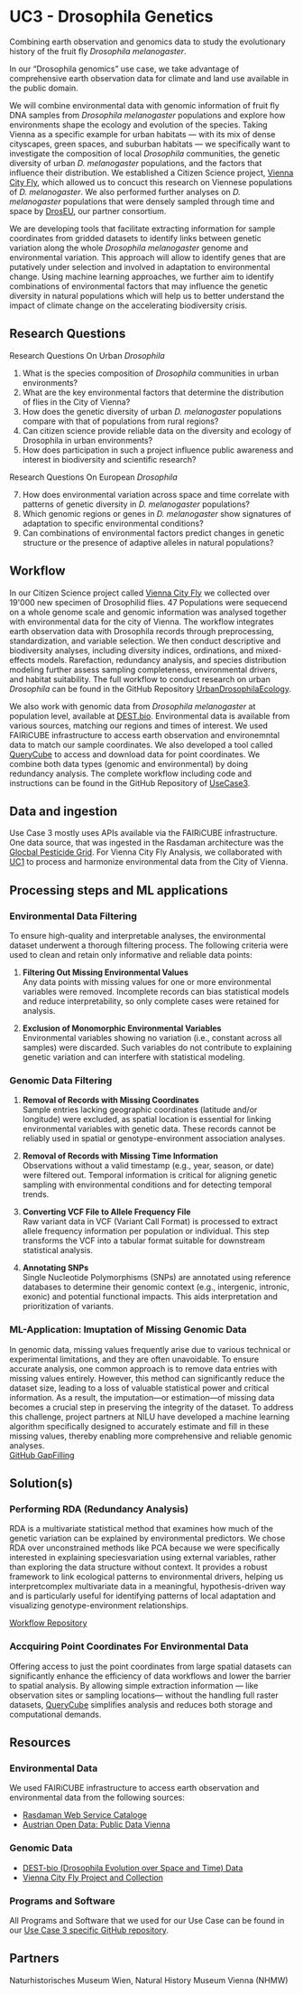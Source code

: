 # UC3 - Drosophila Genetics

Combining earth observation and genomics data to study the evolutionary history of the fruit fly <em>Drosophila melanogaster</em>.

In our “Drosophila genomics” use case, we take advantage of comprehensive earth observation data for climate and land use available in the public domain. 


We will combine environmental data with genomic information of fruit fly DNA samples from <em>Drosophila melanogaster</em> populations and explore how  environments shape the ecology and evolution of the species. Taking Vienna as a specific example for urban habitats — with its mix of dense cityscapes, green spaces, and suburban habitats — we specifically want to investigate the composition of local <em>Drosophila</em> communities, the genetic diversity of urban <em>D. melanogaster</em> populations, and the factors that influence their distribution. We established a Citizen Science project, [Vienna City Fly](https://nhmvienna.github.io/ViennaCityFly/), which allowed us to concuct this research on Viennese populations of <em>D. melanogaster</em>. We also performed further analyses on <em>D. melanogaster</em> populations that were densely sampled through time and space by [DrosEU](https://droseu.net), our partner consortium.

We are developing tools that facilitate extracting information for sample coordinates from gridded datasets to identify links between genetic variation along the whole <em>Drosophila melanogaster</em> genome and environmental variation.
This approach will allow to identify genes that are putatively under selection and involved in adaptation to environmental change. Using machine learning approaches, we further aim to identify combinations of environmental factors that may influence the genetic diversity in natural populations which will help us to better understand the impact of climate change on the accelerating biodiversity crisis.

## Research Questions 

Research Questions On Urban <em>Drosophila</em> 
1. What is the species composition of <em>Drosophila</em> communities in urban environments?
2. What are the key environmental factors that determine the distribution of flies in the City of Vienna?
3. How does the genetic diversity of urban <em>D. melanogaster</em> populations compare with that of populations from rural regions?
4. Can citizen science provide reliable data on the diversity and ecology of Drosophila in urban environments?
5. How does participation in such a project influence public awareness and interest in biodiversity and scientific research?

Research Questions On European <em>Drosophila</em>

7. How does environmental variation across space and time correlate with patterns of genetic diversity in <em>D. melanogaster</em> populations?
8. Which genomic regions or genes in <em>D. melanogaster</em> show signatures of adaptation to specific environmental conditions?
9. Can combinations of environmental factors predict changes in genetic structure or the presence of adaptive alleles in natural populations?

## Workflow

In our Citizen Science project called [Vienna City Fly](https://nhmvienna.github.io/ViennaCityFly/) we collected over 19'000 new specimen of Drosophilid flies. 47 Populations were sequecend on a whole genome scale and genomic information was analysed together with environmental data for the city of Vienna.
The workflow integrates earth observation data with Drosophila records through preprocessing, standardization, and variable selection. We then conduct descriptive and biodiversity analyses, including diversity indices, ordinations, and mixed-effects models. Rarefaction, redundancy analysis, and species distribution modeling further assess sampling completeness, environmental drivers, and habitat suitability.
The full workflow to conduct research on urban <em>Drosophila</em> can be found in the GitHub Repository [UrbanDrosophilaEcology](https://github.com/capoony/UrbanDrosophilaEcology). 

We also work with genomic data from <em>Drosophila melanogaster</em> at population level, available at [DEST.bio](https://dest.bio/).
Environmental data is available from various sources, matching our regions and times of interest. We used FAIRiCUBE infrastructure to access earth observation and environemntal data to match our sample coordinates. We also developed a tool called [QueryCube](https://querycube.nilu.no/) to access and download data for point coordinates.
We combine both data types (genomic and environmental) by doing redundancy analysis. The complete workflow including code and instructions can be found in the GitHub Repository of [UseCase3](https://github.com/FAIRiCUBE/uc3-drosophola-genetics).

## Data and ingestion 

Use Case 3 mostly uses APIs available via the FAIRiCUBE infrastructure. One data source, that was ingested in the Rasdaman architecture was the [Glocbal Pesticide Grid](https://www.earthdata.nasa.gov/news/new-agricultural-pesticide-use-dataset-nasas-sedac).
For Vienna City Fly Analysis, we collaborated with [UC1](https://fairicube.nilu.no/uc1-urban-adaptation-to-climate-change/) to process and harmonize environmental data from the City of Vienna.


## Processing steps and ML applications

### Environmental Data Filtering
To ensure high-quality and interpretable analyses, the environmental dataset underwent a thorough filtering process. The following criteria were used to clean and retain only informative and reliable data points:


1) **Filtering Out Missing Environmental Values** <br>
Any data points with missing values for one or more environmental variables were removed. Incomplete records can bias statistical models and reduce interpretability, so only complete cases were retained for analysis.

2) **Exclusion of Monomorphic Environmental Variables** <br>
Environmental variables showing no variation (i.e., constant across all samples) were discarded. Such variables do not contribute to explaining genetic variation and can interfere with statistical modeling.

### Genomic Data Filtering

1) **Removal of Records with Missing Coordinates** <br>
Sample entries lacking geographic coordinates (latitude and/or longitude) were excluded, as spatial location is essential for linking environmental variables with genetic data. These records cannot be reliably used in spatial or genotype-environment association analyses.

2) **Removal of Records with Missing Time Information** <br>
Observations without a valid timestamp (e.g., year, season, or date) were filtered out. Temporal information is critical for aligning genetic sampling with environmental conditions and for detecting temporal trends.

3) **Converting VCF File to Allele Frequency File** <br>
Raw variant data in VCF (Variant Call Format) is processed to extract allele frequency information per population or individual. This step transforms the VCF into a tabular format suitable for downstream statistical analysis.

4) **Annotating SNPs** <br>
Single Nucleotide Polymorphisms (SNPs) are annotated using reference databases to determine their genomic context (e.g., intergenic, intronic, exonic) and potential functional impacts. This aids interpretation and prioritization of variants.

### ML-Application: Imuptation of Missing Genomic Data

In genomic data, missing values frequently arise due to various technical or experimental limitations, and they are often unavoidable. To ensure accurate analysis, one common approach is to remove data entries with missing values entirely. However, this method can significantly reduce the dataset size, leading to a loss of valuable statistical power and critical information. As a result, the imputation—or estimation—of missing data becomes a crucial step in preserving the integrity of the dataset. To address this challenge, project partners at NILU have developed a machine learning algorithm specifically designed to accurately estimate and fill in these missing values, thereby enabling more comprehensive and reliable genomic analyses. <br>
[GitHub GapFilling](https://github.com/FAIRiCUBE/uc3-drosophola-genetics/tree/main/projects/gap_filling)


## Solution(s) 


### Performing RDA (Redundancy Analysis)
RDA is a multivariate statistical method that examines how much of the genetic variation can be explained by environmental predictors. We chose RDA over unconstrained methods like PCA because we were specifically interested in explaining speciesvariation using external variables, rather than exploring the data structure without context. It provides a robust framework to link ecological patterns to environmental drivers, helping us interpretcomplex multivariate data in a meaningful, hypothesis-driven way and is particularly useful for identifying patterns of local adaptation and visualizing genotype-environment relationships.

[Workflow Repository](https://github.com/FAIRiCUBE/uc3-drosophola-genetics/tree/main/projects/LandscapeGenomicsPipeline)

### Accquiring Point Coordinates For Environmental Data
Offering  access to just the point coordinates from large spatial datasets can significantly enhance the efficiency of data workflows and lower the barrier to spatial analysis. By allowing simple extraction information — like observation sites or sampling locations— without the handling full raster datasets, [QueryCube](https://querycube.nilu.no/) simplifies analysis and reduces both storage and computational demands.


## Resources

### Environmental Data

We used FAIRiCUBE infrastructure to access earth observation and environmental data from the following sources: <br>
- [Rasdaman Web Service Cataloge](https://fairicube.rasdaman.com/rasdaman/ows#/services)<br>
- [Austrian Open Data: Public Data Vienna](https://www.data.gv.at/)

### Genomic Data

- [DEST-bio (Drosophila Evolution over Space and Time) Data](https://dest.bio/)
- [Vienna City Fly Project and Collection](https://nhmvienna.github.io/ViennaCityFly/)
 

### Programs and Software

All Programs and Software that we used for our Use Case can be found in our [Use Case 3 specific GitHub repository](https://github.com/FAIRiCUBE/uc3-drosophola-genetics). 

## Partners

Naturhistorisches Museum Wien, Natural History Museum Vienna (NHMW)
